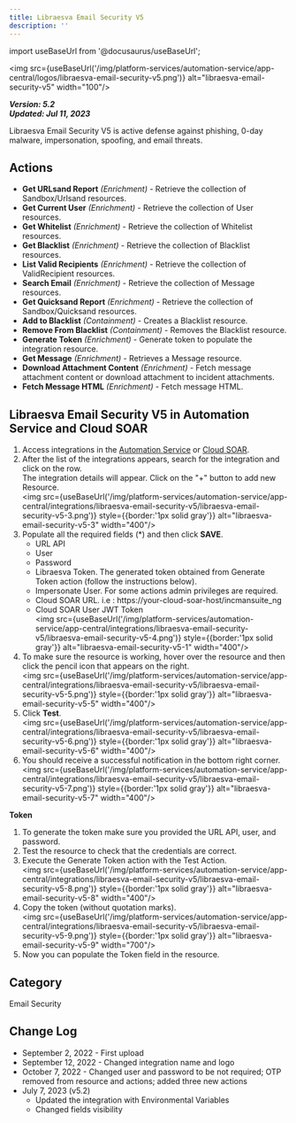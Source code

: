 ```yaml
---
title: Libraesva Email Security V5
description: ''
---
```

import useBaseUrl from '@docusaurus/useBaseUrl';

<img src={useBaseUrl('/img/platform-services/automation-service/app-central/logos/libraesva-email-security-v5.png')} alt="libraesva-email-security-v5" width="100"/>

***Version: 5.2  
Updated: Jul 11, 2023***

Libraesva Email Security V5 is active defense against phishing, 0-day malware, impersonation, spoofing, and email threats.

## Actions

* **Get URLsand Report** *(Enrichment)* - Retrieve the collection of Sandbox/Urlsand resources.
* **Get Current User** *(Enrichment)* - Retrieve the collection of User resources.
* **Get Whitelist** *(Enrichment)* - Retrieve the collection of Whitelist resources.
* **Get Blacklist** *(Enrichment)* - Retrieve the collection of Blacklist resources.
* **List Valid Recipients** *(Enrichment)* - Retrieve the collection of ValidRecipient resources.
* **Search Email** *(Enrichment)* - Retrieve the collection of Message resources.
* **Get Quicksand Report** *(Enrichment)* - Retrieve the collection of Sandbox/Quicksand resources.
* **Add to Blacklist** *(Containment)* - Creates a Blacklist resource.
* **Remove From Blacklist** *(Containment)* - Removes the Blacklist resource.
* **Generate Token** *(Enrichment)* - Generate token to populate the integration resource.
* **Get Message** *(Enrichment)* - Retrieves a Message resource.
* **Download Attachment Content** *(Enrichment)* - Fetch message attachment content or download attachment to incident attachments.
* **Fetch Message HTML** *(Enrichment)* - Fetch message HTML.

## Libraesva Email Security V5 in Automation Service and Cloud SOAR

1. Access integrations in the [Automation Service](/docs/platform-services/automation-service/automation-service-integrations/#view-integrations) or [Cloud SOAR](/docs/cloud-soar/automation).
1. After the list of the integrations appears, search for the integration and click on the row. <br/>The integration details will appear. Click on the "+" button to add new Resource. <br/><img src={useBaseUrl('/img/platform-services/automation-service/app-central/integrations/libraesva-email-security-v5/libraesva-email-security-v5-3.png')} style={{border:'1px solid gray'}} alt="libraesva-email-security-v5-3" width="400"/>
1. Populate all the required fields (\*) and then click **SAVE**.
   * URL API
   * User
   * Password
   * Libraesva Token. The generated token obtained from Generate Token action (follow the instructions below).
   * Impersonate User. For some actions admin privileges are required.
   * Cloud SOAR URL. i.e : https://your-cloud-soar-host/incmansuite\_ng
   * Cloud SOAR User JWT Token <br/><img src={useBaseUrl('/img/platform-services/automation-service/app-central/integrations/libraesva-email-security-v5/libraesva-email-security-v5-4.png')} style={{border:'1px solid gray'}} alt="libraesva-email-security-v5-1" width="400"/>
1. To make sure the resource is working, hover over the resource and then click the pencil icon that appears on the right.<br/><img src={useBaseUrl('/img/platform-services/automation-service/app-central/integrations/libraesva-email-security-v5/libraesva-email-security-v5-5.png')} style={{border:'1px solid gray'}} alt="libraesva-email-security-v5-5" width="400"/>
1. Click **Test**.<br/><img src={useBaseUrl('/img/platform-services/automation-service/app-central/integrations/libraesva-email-security-v5/libraesva-email-security-v5-6.png')} style={{border:'1px solid gray'}} alt="libraesva-email-security-v5-6" width="400"/>
1. You should receive a successful notification in the bottom right corner. <br/><img src={useBaseUrl('/img/platform-services/automation-service/app-central/integrations/libraesva-email-security-v5/libraesva-email-security-v5-7.png')} style={{border:'1px solid gray'}} alt="libraesva-email-security-v5-7" width="400"/>

**Token**

1. To generate the token make sure you provided the URL API, user, and password.
1. Test the resource to check that the credentials are correct.
1. Execute the Generate Token action with the Test Action.<br/><img src={useBaseUrl('/img/platform-services/automation-service/app-central/integrations/libraesva-email-security-v5/libraesva-email-security-v5-8.png')} style={{border:'1px solid gray'}} alt="libraesva-email-security-v5-8" width="400"/>
1. Copy the token (without quotation marks).<br/><img src={useBaseUrl('/img/platform-services/automation-service/app-central/integrations/libraesva-email-security-v5/libraesva-email-security-v5-9.png')} style={{border:'1px solid gray'}} alt="libraesva-email-security-v5-9" width="700"/>
1. Now you can populate the Token field in the resource.

## Category

Email Security

## Change Log

* September 2, 2022 - First upload
* September 12, 2022 - Changed integration name and logo
* October 7, 2022 - Changed user and password to be not required; OTP removed from resource and actions; added three new actions
* July 7, 2023 (v5.2)
	+ Updated the integration with Environmental Variables
	+ Changed fields visibility

